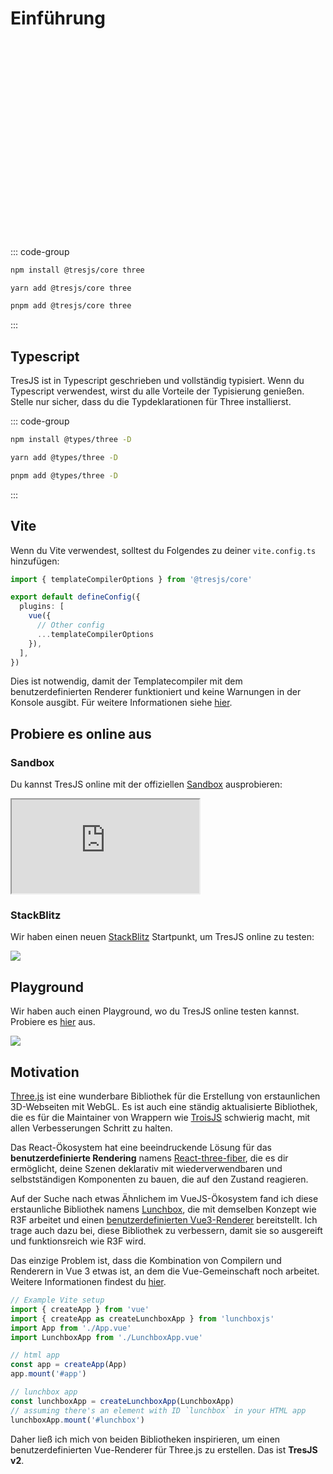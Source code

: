 # Einführung

<ClientOnly>
    <div style="aspect-ratio: 16/9; height: auto; margin: 2rem 0; border-radius: 8px; overflow:hidden;">
      <FirstScene />
    </div>
</ClientOnly>

::: code-group

```bash [npm]
npm install @tresjs/core three
```

```bash [yarn]
yarn add @tresjs/core three
```

```bash [pnpm]
pnpm add @tresjs/core three
```

:::

## Typescript

TresJS ist in Typescript geschrieben und vollständig typisiert. Wenn du Typescript verwendest, wirst du alle Vorteile der Typisierung genießen. Stelle nur sicher, dass du die Typdeklarationen für Three installierst.

::: code-group

```bash [npm]
npm install @types/three -D
```

```bash [yarn]
yarn add @types/three -D
```

```bash [pnpm]
pnpm add @types/three -D
```

:::

## Vite

Wenn du Vite verwendest, solltest du Folgendes zu deiner `vite.config.ts` hinzufügen:

```ts
import { templateCompilerOptions } from '@tresjs/core'

export default defineConfig({
  plugins: [
    vue({
      // Other config
      ...templateCompilerOptions
    }),
  ],
})
```

Dies ist notwendig, damit der Templatecompiler mit dem benutzerdefinierten Renderer funktioniert und keine Warnungen in der Konsole ausgibt. Für weitere Informationen siehe [hier](/de/guide/troubleshooting.html).


## Probiere es online aus

### Sandbox

Du kannst TresJS online mit der offiziellen [Sandbox](https://play.tresjs.org/) ausprobieren:

<iframe src="https://play.tresjs.org/" class="w-full rounded shadow-lg outline-none border-none aspect-4/3"></iframe>

### StackBlitz

Wir haben einen neuen [StackBlitz](https://stackblitz.com/) Startpunkt, um TresJS online zu testen:

![](/stackblitz-starter.png)

<StackBlitzEmbed projectId="tresjs-basic" />

## Playground

Wir haben auch einen Playground, wo du TresJS online testen kannst. Probiere es [hier](https://playground.tresjs.org/) aus.

![](/playground.png)

## Motivation

[Three.js](https://threejs.org/) ist eine wunderbare Bibliothek für die Erstellung von erstaunlichen 3D-Webseiten mit WebGL. Es ist auch eine ständig aktualisierte Bibliothek, die es für die Maintainer von Wrappern wie [TroisJS](https://troisjs.github.io/) schwierig macht, mit allen Verbesserungen Schritt zu halten.

Das React-Ökosystem hat eine beeindruckende Lösung für das **benutzerdefinierte Rendering** namens [React-three-fiber](https://docs.pmnd.rs/react-three-fiber), die es dir ermöglicht, deine Szenen deklarativ mit wiederverwendbaren und selbstständigen Komponenten zu bauen, die auf den Zustand reagieren.

Auf der Suche nach etwas Ähnlichem im VueJS-Ökosystem fand ich diese erstaunliche Bibliothek namens [Lunchbox](https://github.com/breakfast-studio/lunchboxjs), die mit demselben Konzept wie R3F arbeitet und einen [benutzerdefinierten Vue3-Renderer](https://vuejs.org/api/custom-renderer.html) bereitstellt. Ich trage auch dazu bei, diese Bibliothek zu verbessern, damit sie so ausgereift und funktionsreich wie R3F wird.

Das einzige Problem ist, dass die Kombination von Compilern und Renderern in Vue 3 etwas ist, an dem die Vue-Gemeinschaft noch arbeitet. Weitere Informationen findest du [hier](https://github.com/vuejs/vue-loader/pull/1645).

```ts
// Example Vite setup
import { createApp } from 'vue'
import { createApp as createLunchboxApp } from 'lunchboxjs'
import App from './App.vue'
import LunchboxApp from './LunchboxApp.vue'

// html app
const app = createApp(App)
app.mount('#app')

// lunchbox app
const lunchboxApp = createLunchboxApp(LunchboxApp)
// assuming there's an element with ID `lunchbox` in your HTML app
lunchboxApp.mount('#lunchbox')
```

Daher ließ ich mich von beiden Bibliotheken inspirieren, um einen benutzerdefinierten Vue-Renderer für Three.js zu erstellen. Das ist **TresJS v2**.
